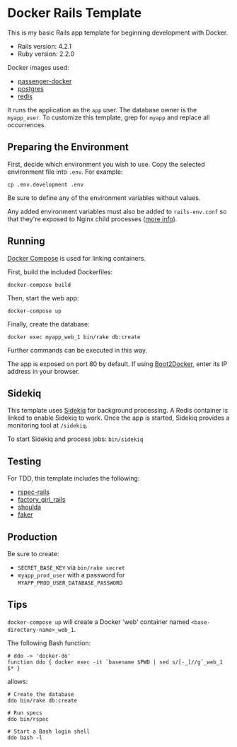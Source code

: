 # Docker Rails Template

This is my basic Rails app template for beginning development with Docker.

- Rails version: 4.2.1
- Ruby version: 2.2.0

Docker images used:

- [passenger-docker](https://github.com/phusion/passenger-docker)
- [postgres](https://registry.hub.docker.com/_/postgres/)
- [redis](https://registry.hub.docker.com/_/redis/)

It runs the application as the `app` user. The database owner is the
`myapp_user`. To customize this template, grep for `myapp` and replace all
occurrences.

## Preparing the Environment

First, decide which environment you wish to use. Copy the selected environment
file into `.env`. For example:

    cp .env.development .env

Be sure to define any of the environment variables without values.

Any added environment variables must also be added to `rails-env.conf` so that
they're exposed to Nginx child processes ([more info](https://github.com/phusion/passenger-docker#setting-environment-variables-in-nginx)).

## Running

[Docker Compose](https://docs.docker.com/compose/) is used for linking containers.

First, build the included Dockerfiles:

    docker-compose build

Then, start the web app:

    docker-compose up

Finally, create the database:

    docker exec myapp_web_1 bin/rake db:create

Further commands can be executed in this way.

The app is exposed on port 80 by default. If using
[Boot2Docker](https://github.com/boot2docker/boot2docker), enter its IP
address in your browser.

## Sidekiq

This template uses [Sidekiq](https://github.com/mperham/sidekiq) for background
processing. A Redis container is linked to enable Sidekiq to work. Once the app
is started, Sidekiq provides a monitoring tool at `/sidekiq`.

To start Sidekiq and process jobs: `bin/sidekiq`

## Testing

For TDD, this template includes the following:

- [rspec-rails](https://github.com/rspec/rspec-rails)
- [factory_girl_rails](https://github.com/thoughtbot/factory_girl_rails)
- [shoulda](https://github.com/thoughtbot/shoulda)
- [faker](https://github.com/stympy/faker)

## Production

Be sure to create:

- `SECRET_BASE_KEY` via `bin/rake secret`
- `myapp_prod_user` with a password for `MYAPP_PROD_USER_DATABASE_PASSWORD`

## Tips

`docker-compose up` will create a Docker 'web' container named `<base-directory-name>_web_1`.

The following Bash function:

    # ddo -> 'docker-do'
    function ddo { docker exec -it `basename $PWD | sed s/[-_]//g`_web_1 $* }

allows:

    # Create the database
    ddo bin/rake db:create

    # Run specs
    ddo bin/rspec

    # Start a Bash login shell
    ddo bash -l
